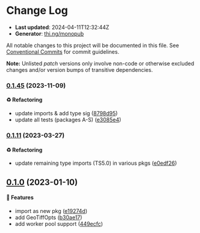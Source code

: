 # Change Log

- **Last updated**: 2024-04-11T12:32:44Z
- **Generator**: [thi.ng/monopub](https://thi.ng/monopub)

All notable changes to this project will be documented in this file.
See [Conventional Commits](https://conventionalcommits.org/) for commit guidelines.

**Note:** Unlisted _patch_ versions only involve non-code or otherwise excluded changes
and/or version bumps of transitive dependencies.

### [0.1.45](https://github.com/thi-ng/umbrella/tree/@thi.ng/pixel-io-geotiff@0.1.45) (2023-11-09)

#### ♻️ Refactoring

- update imports & add type sig ([8798d95](https://github.com/thi-ng/umbrella/commit/8798d95))
- update all tests (packages A-S) ([e3085e4](https://github.com/thi-ng/umbrella/commit/e3085e4))

### [0.1.11](https://github.com/thi-ng/umbrella/tree/@thi.ng/pixel-io-geotiff@0.1.11) (2023-03-27)

#### ♻️ Refactoring

- update remaining type imports (TS5.0) in various pkgs ([e0edf26](https://github.com/thi-ng/umbrella/commit/e0edf26))

## [0.1.0](https://github.com/thi-ng/umbrella/tree/@thi.ng/pixel-io-geotiff@0.1.0) (2023-01-10)

#### 🚀 Features

- import as new pkg ([e19274d](https://github.com/thi-ng/umbrella/commit/e19274d))
- add GeoTiffOpts ([b30ae17](https://github.com/thi-ng/umbrella/commit/b30ae17))
- add worker pool support ([449ecfc](https://github.com/thi-ng/umbrella/commit/449ecfc))
